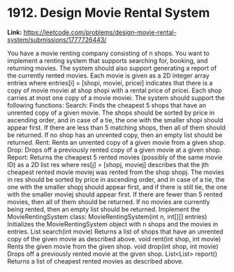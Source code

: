 # 1912. Design Movie Rental System

**Link:** https://leetcode.com/problems/design-movie-rental-system/submissions/1777726443/

You have a movie renting company consisting of n shops. You want to implement a renting system that supports searching for, booking, and returning movies. The system should also support generating a report of the currently rented movies. Each movie is given as a 2D integer array entries where entries[i] = [shopi, moviei, pricei] indicates that there is a copy of movie moviei at shop shopi with a rental price of pricei. Each shop carries at most one copy of a movie moviei. The system should support the following functions: Search: Finds the cheapest 5 shops that have an unrented copy of a given movie. The shops should be sorted by price in ascending order, and in case of a tie, the one with the smaller shopi should appear first. If there are less than 5 matching shops, then all of them should be returned. If no shop has an unrented copy, then an empty list should be returned. Rent: Rents an unrented copy of a given movie from a given shop. Drop: Drops off a previously rented copy of a given movie at a given shop. Report: Returns the cheapest 5 rented movies (possibly of the same movie ID) as a 2D list res where res[j] = [shopj, moviej] describes that the jth cheapest rented movie moviej was rented from the shop shopj. The movies in res should be sorted by price in ascending order, and in case of a tie, the one with the smaller shopj should appear first, and if there is still tie, the one with the smaller moviej should appear first. If there are fewer than 5 rented movies, then all of them should be returned. If no movies are currently being rented, then an empty list should be returned. Implement the MovieRentingSystem class: MovieRentingSystem(int n, int[][] entries) Initializes the MovieRentingSystem object with n shops and the movies in entries. List<Integer> search(int movie) Returns a list of shops that have an unrented copy of the given movie as described above. void rent(int shop, int movie) Rents the given movie from the given shop. void drop(int shop, int movie) Drops off a previously rented movie at the given shop. List<List<Integer>> report() Returns a list of cheapest rented movies as described above.

